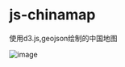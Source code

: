 # js-chinamap
使用d3.js,geojson绘制的中国地图

![image](https://raw.githubusercontent.com/shaojiankui/js-chinamap/master/show.png)

